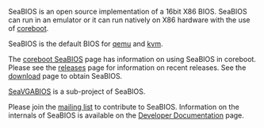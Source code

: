 SeaBIOS is an open source implementation of a 16bit X86 BIOS. SeaBIOS
can run in an emulator or it can run natively on X86 hardware with the
use of [coreboot](http://www.coreboot.org/).

SeaBIOS is the default BIOS for [qemu](http://www.qemu.org/) and
[kvm](http://www.linux-kvm.org/).

The [coreboot SeaBIOS](http://www.coreboot.org/SeaBIOS) page has
information on using SeaBIOS in coreboot. Please see the
[releases](Releases) page for information on recent releases. See the
[download](Download) page to obtain SeaBIOS.

[SeaVGABIOS](SeaVGABIOS) is a sub-project of SeaBIOS.

Please join the [mailing list](Mailinglist) to contribute to
SeaBIOS. Information on the internals of SeaBIOS is available on the
[Developer Documentation](Developer_Documentation) page.
